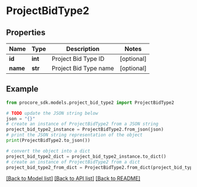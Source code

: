 # ProjectBidType2


## Properties

Name | Type | Description | Notes
------------ | ------------- | ------------- | -------------
**id** | **int** | Project Bid Type ID | [optional] 
**name** | **str** | Project Bid Type name | [optional] 

## Example

```python
from procore_sdk.models.project_bid_type2 import ProjectBidType2

# TODO update the JSON string below
json = "{}"
# create an instance of ProjectBidType2 from a JSON string
project_bid_type2_instance = ProjectBidType2.from_json(json)
# print the JSON string representation of the object
print(ProjectBidType2.to_json())

# convert the object into a dict
project_bid_type2_dict = project_bid_type2_instance.to_dict()
# create an instance of ProjectBidType2 from a dict
project_bid_type2_from_dict = ProjectBidType2.from_dict(project_bid_type2_dict)
```
[[Back to Model list]](../README.md#documentation-for-models) [[Back to API list]](../README.md#documentation-for-api-endpoints) [[Back to README]](../README.md)


